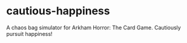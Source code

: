 # cautious-happiness
A chaos bag simulator for Arkham Horror: The Card Game. Cautiously pursuit happiness!
